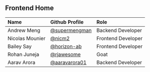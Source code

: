 ## Frontend Home

Name | Github Profile| Role |
| :---- | :---- | :---- 
| Andrew Meng | [@supermengman](https://github.com/supermengman) | Backend Developer |
| Nicolas Mounier | [@nicm2](https://github.com/nicm2) | Frontend Developer|
| Bailey Say | [@horizon-ab](https://github.com/horizon-ab) | Frontend Developer |
| Rohan Juneja | [@rjawesome](https://github.com/rjawesome) | Goat |
| Aarav Arora | [@aaravarora01](https://github.com/aaravarora01) | Backend Developer |